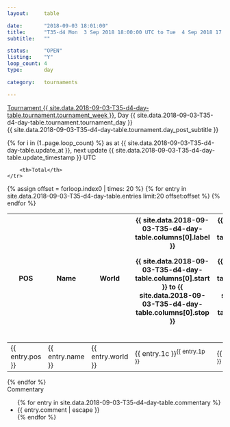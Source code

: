 ```yaml
---
layout: 	table

date: 		"2018-09-03 18:01:00"
title: 		"T35-d4 Mon  3 Sep 2018 18:00:00 UTC to Tue  4 Sep 2018 17:59:59 UTC"
subtitle: 	""

status:     "OPEN"
listing:    "Y"
loop_count: 4
type:       day

category: 	tournaments

---
```

<div class="table_header">
    <span class="table_title">
        <a href="{{ site.data.2018-09-03-T35-d4-day-table.tournament.week_results_table_url }}">
        Tournament {{ site.data.2018-09-03-T35-d4-day-table.tournament.tournament_week }}</a>, Day {{ site.data.2018-09-03-T35-d4-day-table.tournament.tournament_day }}
    </span><br>
    <span class="table_subtitle">
        {{ site.data.2018-09-03-T35-d4-day-table.tournament.day_post_subtitle }}
    </span>  
</div>

{% for i in (1..page.loop_count) %}
<span class="table_nextupdate">as at {{ site.data.2018-09-03-T35-d4-day-table.update_at }}, next update {{ site.data.2018-09-03-T35-d4-day-table.update_timestamp }} UTC</span> 
<table class="day_table">
  <colgroup>
    <col style="width:18px">
    <col style="width:55px">
    <col style="width:55px">
    <col style="width:12px">
    <col style="width:12px">
    <col style="width:12px">
    <col style="width:12px">
    <col style="width:12px">
    <col style="width:12px">
    <col style="width:12px">
    <col style="width:12px">
    <col style="width:12px">
    <col style="width:12px">
    <col style="width:12px">
    <col style="width:12px">
    <col style="width:12px">
    <col style="width:12px">
    <col style="width:12px">
    <col style="width:12px">
    <col style="width:12px">
    <col style="width:12px">
    <col style="width:12px">
    <col style="width:12px">
    <col style="width:12px">
    <col style="width:12px">
    <col style="width:12px">
    <col style="width:12px">
    <col style="width:18px">
  </colgroup>  
  <thead>
    <tr>
        <th>POS</th>
        <th class="AlignLeft">Name</th>
        <th class="AlignLeft">World</th>

<th><div class="label">{{ site.data.2018-09-03-T35-d4-day-table.columns[0].label }}<p class="onhover">{{ site.data.2018-09-03-T35-d4-day-table.columns[0].start }} to {{ site.data.2018-09-03-T35-d4-day-table.columns[0].stop }}</p></div>​</th>
<th><div class="label">{{ site.data.2018-09-03-T35-d4-day-table.columns[1].label }}<p class="onhover">{{ site.data.2018-09-03-T35-d4-day-table.columns[1].start }} to {{ site.data.2018-09-03-T35-d4-day-table.columns[1].stop }}</p></div>​</th>
<th><div class="label">{{ site.data.2018-09-03-T35-d4-day-table.columns[2].label }}<p class="onhover">{{ site.data.2018-09-03-T35-d4-day-table.columns[2].start }} to {{ site.data.2018-09-03-T35-d4-day-table.columns[2].stop }}</p></div>​</th>
<th><div class="label">{{ site.data.2018-09-03-T35-d4-day-table.columns[3].label }}<p class="onhover">{{ site.data.2018-09-03-T35-d4-day-table.columns[3].start }} to {{ site.data.2018-09-03-T35-d4-day-table.columns[3].stop }}</p></div>​</th>
<th><div class="label">{{ site.data.2018-09-03-T35-d4-day-table.columns[4].label }}<p class="onhover">{{ site.data.2018-09-03-T35-d4-day-table.columns[4].start }} to {{ site.data.2018-09-03-T35-d4-day-table.columns[4].stop }}</p></div>​</th>
<th><div class="label">{{ site.data.2018-09-03-T35-d4-day-table.columns[5].label }}<p class="onhover">{{ site.data.2018-09-03-T35-d4-day-table.columns[5].start }} to {{ site.data.2018-09-03-T35-d4-day-table.columns[5].stop }}</p></div>​</th>
<th><div class="label">{{ site.data.2018-09-03-T35-d4-day-table.columns[6].label }}<p class="onhover">{{ site.data.2018-09-03-T35-d4-day-table.columns[6].start }} to {{ site.data.2018-09-03-T35-d4-day-table.columns[6].stop }}</p></div>​</th>
<th><div class="label">{{ site.data.2018-09-03-T35-d4-day-table.columns[7].label }}<p class="onhover">{{ site.data.2018-09-03-T35-d4-day-table.columns[7].start }} to {{ site.data.2018-09-03-T35-d4-day-table.columns[7].stop }}</p></div>​</th>
<th><div class="label">{{ site.data.2018-09-03-T35-d4-day-table.columns[8].label }}<p class="onhover">{{ site.data.2018-09-03-T35-d4-day-table.columns[8].start }} to {{ site.data.2018-09-03-T35-d4-day-table.columns[8].stop }}</p></div>​</th>
<th><div class="label">{{ site.data.2018-09-03-T35-d4-day-table.columns[9].label }}<p class="onhover">{{ site.data.2018-09-03-T35-d4-day-table.columns[9].start }} to {{ site.data.2018-09-03-T35-d4-day-table.columns[9].stop }}</p></div>​</th>
<th><div class="label">{{ site.data.2018-09-03-T35-d4-day-table.columns[10].label }}<p class="onhover">{{ site.data.2018-09-03-T35-d4-day-table.columns[10].start }} to {{ site.data.2018-09-03-T35-d4-day-table.columns[10].stop }}</p></div>​</th>

<th><div class="label">{{ site.data.2018-09-03-T35-d4-day-table.columns[11].label }}<p class="onhover">{{ site.data.2018-09-03-T35-d4-day-table.columns[11].start }} to {{ site.data.2018-09-03-T35-d4-day-table.columns[11].stop }}</p></div>​</th>
<th><div class="label">{{ site.data.2018-09-03-T35-d4-day-table.columns[12].label }}<p class="onhover">{{ site.data.2018-09-03-T35-d4-day-table.columns[12].start }} to {{ site.data.2018-09-03-T35-d4-day-table.columns[12].stop }}</p></div>​</th>
<th><div class="label">{{ site.data.2018-09-03-T35-d4-day-table.columns[13].label }}<p class="onhover">{{ site.data.2018-09-03-T35-d4-day-table.columns[13].start }} to {{ site.data.2018-09-03-T35-d4-day-table.columns[13].stop }}</p></div>​</th>
<th><div class="label">{{ site.data.2018-09-03-T35-d4-day-table.columns[14].label }}<p class="onhover">{{ site.data.2018-09-03-T35-d4-day-table.columns[14].start }} to {{ site.data.2018-09-03-T35-d4-day-table.columns[14].stop }}</p></div>​</th>
<th><div class="label">{{ site.data.2018-09-03-T35-d4-day-table.columns[15].label }}<p class="onhover">{{ site.data.2018-09-03-T35-d4-day-table.columns[15].start }} to {{ site.data.2018-09-03-T35-d4-day-table.columns[15].stop }}</p></div>​</th>
<th><div class="label">{{ site.data.2018-09-03-T35-d4-day-table.columns[16].label }}<p class="onhover">{{ site.data.2018-09-03-T35-d4-day-table.columns[16].start }} to {{ site.data.2018-09-03-T35-d4-day-table.columns[16].stop }}</p></div>​</th>
<th><div class="label">{{ site.data.2018-09-03-T35-d4-day-table.columns[17].label }}<p class="onhover">{{ site.data.2018-09-03-T35-d4-day-table.columns[17].start }} to {{ site.data.2018-09-03-T35-d4-day-table.columns[17].stop }}</p></div>​</th>
<th><div class="label">{{ site.data.2018-09-03-T35-d4-day-table.columns[18].label }}<p class="onhover">{{ site.data.2018-09-03-T35-d4-day-table.columns[18].start }} to {{ site.data.2018-09-03-T35-d4-day-table.columns[18].stop }}</p></div>​</th>
<th><div class="label">{{ site.data.2018-09-03-T35-d4-day-table.columns[19].label }}<p class="onhover">{{ site.data.2018-09-03-T35-d4-day-table.columns[19].start }} to {{ site.data.2018-09-03-T35-d4-day-table.columns[19].stop }}</p></div>​</th>
<th><div class="label">{{ site.data.2018-09-03-T35-d4-day-table.columns[20].label }}<p class="onhover">{{ site.data.2018-09-03-T35-d4-day-table.columns[20].start }} to {{ site.data.2018-09-03-T35-d4-day-table.columns[20].stop }}</p></div>​</th>

<th><div class="label">{{ site.data.2018-09-03-T35-d4-day-table.columns[21].label }}<p class="onhover">{{ site.data.2018-09-03-T35-d4-day-table.columns[21].start }} to {{ site.data.2018-09-03-T35-d4-day-table.columns[21].stop }}</p></div>​</th>
<th><div class="label">{{ site.data.2018-09-03-T35-d4-day-table.columns[22].label }}<p class="onhover">{{ site.data.2018-09-03-T35-d4-day-table.columns[22].start }} to {{ site.data.2018-09-03-T35-d4-day-table.columns[22].stop }}</p></div>​</th>
<th><div class="label">{{ site.data.2018-09-03-T35-d4-day-table.columns[23].label }}<p class="onhover">{{ site.data.2018-09-03-T35-d4-day-table.columns[23].start }} to {{ site.data.2018-09-03-T35-d4-day-table.columns[23].stop }}</p></div>​</th>

        <th>Total</th>
    </tr>
  </thead>
  {% assign offset = forloop.index0 | times: 20 %}
<tbody>
{% for entry in site.data.2018-09-03-T35-d4-day-table.entries limit:20 offset:offset %}
  <tr>
    <td class="pl{{ entry.pos }}">{{ entry.pos }}</td>
    <td class="AlignLeft">{{ entry.name }}</td>
    <td class="AlignLeft">{{ entry.world }}</td>
    <td class="pl{{ entry.1p }}">{{ entry.1c }}<sup>{{ entry.1p }}</sup></td>
    <td class="pl{{ entry.2p }}">{{ entry.2c }}<sup>{{ entry.2p }}</sup></td>
    <td class="pl{{ entry.3p }}">{{ entry.3c }}<sup>{{ entry.3p }}</sup></td>
    <td class="pl{{ entry.4p }}">{{ entry.4c }}<sup>{{ entry.4p }}</sup></td>
    <td class="pl{{ entry.5p }}">{{ entry.5c }}<sup>{{ entry.5p }}</sup></td>
    <td class="pl{{ entry.6p }}">{{ entry.6c }}<sup>{{ entry.6p }}</sup></td>
    <td class="pl{{ entry.7p }}">{{ entry.7c }}<sup>{{ entry.7p }}</sup></td>
    <td class="pl{{ entry.8p }}">{{ entry.8c }}<sup>{{ entry.8p }}</sup></td>
    <td class="pl{{ entry.9p }}">{{ entry.9c }}<sup>{{ entry.9p }}</sup></td>
    <td class="pl{{ entry.10p }}">{{ entry.10c }}<sup>{{ entry.10p }}</sup></td>
    <td class="pl{{ entry.11p }}">{{ entry.11c }}<sup>{{ entry.11p }}</sup></td>
    <td class="pl{{ entry.12p }}">{{ entry.12c }}<sup>{{ entry.12p }}</sup></td>
    <td class="pl{{ entry.13p }}">{{ entry.13c }}<sup>{{ entry.13p }}</sup></td>
    <td class="pl{{ entry.14p }}">{{ entry.14c }}<sup>{{ entry.14p }}</sup></td>
    <td class="pl{{ entry.15p }}">{{ entry.15c }}<sup>{{ entry.15p }}</sup></td>
    <td class="pl{{ entry.16p }}">{{ entry.16c }}<sup>{{ entry.16p }}</sup></td>
    <td class="pl{{ entry.17p }}">{{ entry.17c }}<sup>{{ entry.17p }}</sup></td>
    <td class="pl{{ entry.18p }}">{{ entry.18c }}<sup>{{ entry.18p }}</sup></td>
    <td class="pl{{ entry.19p }}">{{ entry.19c }}<sup>{{ entry.19p }}</sup></td>
    <td class="pl{{ entry.20p }}">{{ entry.20c }}<sup>{{ entry.20p }}</sup></td>
    <td class="pl{{ entry.21p }}">{{ entry.21c }}<sup>{{ entry.21p }}</sup></td>
    <td class="pl{{ entry.22p }}">{{ entry.22c }}<sup>{{ entry.22p }}</sup></td>
    <td class="pl{{ entry.23p }}">{{ entry.23c }}<sup>{{ entry.23p }}</sup></td>
    <td class="pl{{ entry.24p }}">{{ entry.24c }}<sup>{{ entry.24p }}</sup></td>
    <td>{{ entry.total }}</td>
  </tr>
{% endfor %}  
</tbody>
</table>
<div class="leaderboard"></div>
{% endfor %}

<div class="commentary">
  <span class="commentary_title">Commentary</span>
  <ul>
    {% for entry in site.data.2018-09-03-T35-d4-day-table.commentary %}
    <li class="commentary_list">{{ entry.comment | escape }}</li>
    {% endfor %}
  </ul>
</div>



